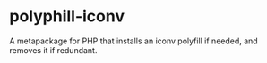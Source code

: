 # polyphill-iconv
A metapackage for PHP that installs an iconv polyfill if needed, and removes it if redundant.
